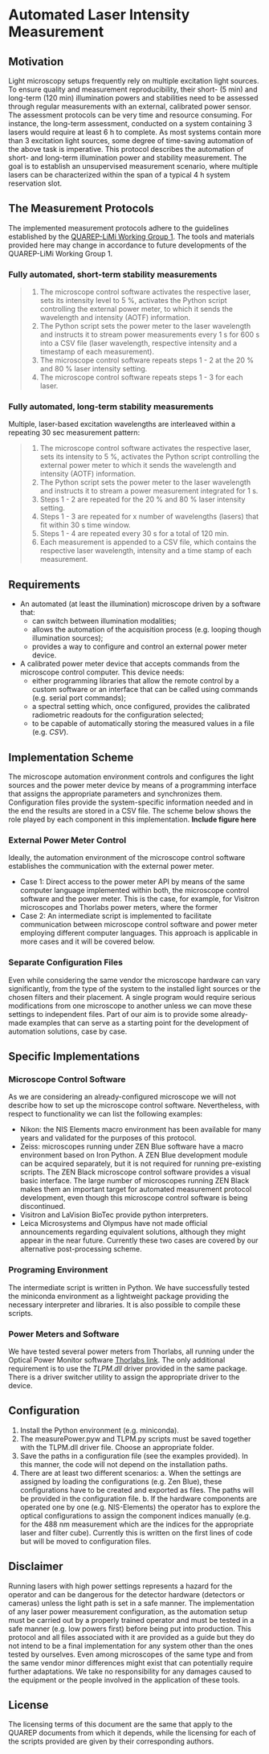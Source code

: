 # Automated Laser Intensity Measurement
## Motivation
Light microscopy setups frequently rely on multiple excitation light sources. To ensure quality and measurement reproducibility, their short- (5 min) and long-term (120 min) illumination powers and stabilities need to be assessed through regular measurements with an external, calibrated power sensor. 
The assessment protocols can be very time and resource consuming. For instance, the long-term assessment, conducted on a system containing 3 lasers would require at least 6 h to complete. As most systems contain more than 3 excitation light sources, some degree of time-saving automation of the above task is imperative.
This protocol describes the automation of short- and long-term illumination power and stability measurement. The goal is to establish an unsupervised measurement scenario, where multiple lasers can be characterized within the span of a typical 4 h system reservation slot.
## The Measurement Protocols
The implemented measurement protocols adhere to the guidelines established by the [QUAREP-LiMi Working Group 1](https://quarep.org/working-groups/wg-1-illumination-power/). The tools and materials provided here may change in accordance to future developments of the QUAREP-LiMi Working Group 1.
### Fully automated, short-term stability measurements
>1. The microscope control software activates the respective laser, sets its intensity level to 5 %, activates the Python script controlling the external power meter, to which it sends the wavelength and intensity (AOTF) information.
>2.	The Python script sets the power meter to the laser wavelength and instructs it to stream power measurements every 1 s for 600 s into a CSV file (laser wavelength, respective intensity and a timestamp of each measurement).
>3.	The microscope control software repeats steps 1 - 2 at the 20 % and 80 % laser intensity setting. 
>4.	The microscope control software repeats steps 1 - 3 for each laser.
### Fully automated, long-term stability measurements
Multiple, laser-based excitation wavelengths are interleaved within a repeating 30 sec measurement pattern:
>1.	The microscope control software activates the respective laser, sets its intensity to 5 %, activates the Python script controlling the external power meter to which it sends the wavelength and intensity (AOTF) information. 
>2.	The Python script sets the power meter to the laser wavelength and instructs it to stream a power measurement integrated for 1 s.
>3.	Steps 1 - 2 are repeated for the 20 % and 80 % laser intensity setting.
>4.	Steps 1 - 3 are repeated for x number of wavelengths (lasers) that fit within 30 s time window.
>5.	Steps 1 - 4 are repeated every 30 s for a total of 120 min.
>6.	Each measurement is appended to a CSV file, which contains the respective laser wavelength, intensity and a time stamp of each measurement.
## Requirements
- 	An automated (at least the illumination) microscope driven by a software that:
    - can switch between illumination modalities;
    - allows the automation of the acquisition process (e.g. looping though illumination sources);
    - provides a way to configure and control an external power meter device.
- A calibrated power meter device that accepts commands from the microscope control computer. This device needs:
  - either programming libraries that allow the remote control by a custom software or an interface that can be called using commands (e.g. serial port commands);
  - a spectral setting which, once configured, provides the calibrated radiometric readouts for the configuration selected;
  - to be capable of automatically storing the measured values in a file (e.g. *CSV*).
## Implementation Scheme
The microscope automation environment controls and configures the light sources and the power meter device by means of a programming interface that assigns the appropriate parameters and synchronizes them. Configuration files provide the system-specific information needed and in the end the results are stored in a CSV file. The scheme below shows the role played by each component in this implementation.
**Include figure here** 
### External Power Meter Control
Ideally, the automation environment of the microscope control software establishes the communication with the external power meter.
- Case 1: Direct access to the power meter API by means of the same computer language implemented within both, the microscope control software and the power meter. This is the case, for example, for Visitron microscopes and Thorlabs power meters, where the former 
- Case 2: An intermediate script is implemented to facilitate communication between microscope control software and power meter employing different computer languages. This approach is applicable in more cases and it will be covered below.
### Separate Configuration Files
Even while considering the same vendor the microscope hardware can vary significantly, from the type of the system to the installed light sources or the chosen filters and their placement. A single program would require serious modifications from one microscope to another unless we can move these settings to independent files. Part of our aim is to provide some already-made examples that can serve as a starting point for the development of automation solutions, case by case.
## Specific Implementations
### Microscope Control Software
As we are considering an already-configured microscope we will not describe how to set up the microscope control software. Nevertheless, with respect to functionality we can list the following examples:
- Nikon: the NIS Elements macro environment has been available for many years and validated for the purposes of this protocol.
- Zeiss: microscopes running under ZEN Blue software have a macro environment based on Iron Python. A ZEN Blue development module can be acquired separately, but it is not required for running pre-existing scripts. The ZEN Black microscope control software provides a visual basic interface. The large number of microscopes running ZEN Black makes them an important target for automated measurement protocol development, even though this microscope control software is being discontinued.
- Visitron and LaVision BioTec provide python interpreters.
- Leica Microsystems and Olympus have not made official announcements regarding equivalent solutions, although they might appear in the near future. Currently these two cases are covered by our alternative post-processing scheme.
### Programing Environment
The intermediate script is written in Python. We have successfully tested the miniconda environment as a lightweight package providing the necessary interpreter and libraries. It is also possible to compile these scripts.
### Power Meters and Software
We have tested several power meters from Thorlabs, all running under the Optical Power Monitor software [Thorlabs link](https://www.thorlabs.com/software_pages/ViewSoftwarePage.cfm?Code=OPM). The only additional requirement is to use the *TLPM.dll* driver provided in the same package. There is a driver switcher utility to assign the appropriate driver to the device.
## Configuration
1.	Install the Python environment (e.g. miniconda).
2.	The measurePower.pyw and TLPM.py scripts must be saved together with the TLPM.dll driver file. Choose an appropriate folder.
3.	Save the paths in a configuration file (see the examples provided). In this manner, the code will not depend on the installation paths.
4.	There are at least two different scenarios:
a.	When the settings are assigned by loading the configurations (e.g. Zen Blue), these configurations have to be created and exported as files. The paths will be provided in the configuration file.
b.	If the hardware components are operated one by one (e.g. NIS-Elements) the operator has to explore the optical configurations to assign the component indices manually (e.g. for the 488 nm measurement which are the indices for the appropriate laser and filter cube). Currently this is written on the first lines of code but will be moved to configuration files.
## Disclaimer
Running lasers with high power settings represents a hazard for the operator and can be dangerous for the detector hardware (detectors or cameras) unless the light path is set in a safe manner. The implementation of any laser power measurement configuration, as the automation setup must be carried out by a properly trained operator and must be tested in a safe manner (e.g. low powers first) before being put into production.
This protocol and all files associated with it are provided as a guide but they do not intend to be a final implementation for any system other than the ones tested by ourselves. Even among microscopes of the same type and from the same vendor minor differences might exist that can potentially require further adaptations. 
We take no responsibility for any damages caused to the equipment or the people involved in the application of these tools. 
## License
The licensing terms of this document are the same that apply to the QUAREP documents from which it depends, while the licensing for each of the scripts provided are given by their corresponding authors.
